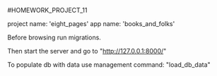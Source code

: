 #HOMEWORK_PROJECT_11


project name: 'eight_pages'
app name: 'books_and_folks'

Before browsing run migrations.

Then start the server and go to "http://127.0.0.1:8000/"

To populate db with data use management command: "load_db_data"
